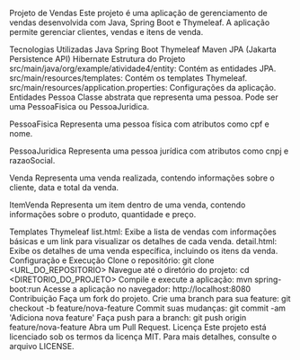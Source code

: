 Projeto de Vendas
Este projeto é uma aplicação de gerenciamento de vendas desenvolvida com Java, Spring Boot e Thymeleaf. A aplicação permite gerenciar clientes, vendas e itens de venda.

Tecnologias Utilizadas
Java
Spring Boot
Thymeleaf
Maven
JPA (Jakarta Persistence API)
Hibernate
Estrutura do Projeto
src/main/java/org/example/atividade4/entity: Contém as entidades JPA.
src/main/resources/templates: Contém os templates Thymeleaf.
src/main/resources/application.properties: Configurações da aplicação.
Entidades
Pessoa
Classe abstrata que representa uma pessoa. Pode ser uma PessoaFisica ou PessoaJuridica.

PessoaFisica
Representa uma pessoa física com atributos como cpf e nome.

PessoaJuridica
Representa uma pessoa jurídica com atributos como cnpj e razaoSocial.

Venda
Representa uma venda realizada, contendo informações sobre o cliente, data e total da venda.

ItemVenda
Representa um item dentro de uma venda, contendo informações sobre o produto, quantidade e preço.

Templates Thymeleaf
list.html: Exibe a lista de vendas com informações básicas e um link para visualizar os detalhes de cada venda.
detail.html: Exibe os detalhes de uma venda específica, incluindo os itens da venda.
Configuração e Execução
Clone o repositório:
git clone <URL_DO_REPOSITORIO>
Navegue até o diretório do projeto:
cd <DIRETORIO_DO_PROJETO>
Compile e execute a aplicação:
mvn spring-boot:run
Acesse a aplicação no navegador:
http://localhost:8080
Contribuição
Faça um fork do projeto.
Crie uma branch para sua feature:
git checkout -b feature/nova-feature
Commit suas mudanças:
git commit -am 'Adiciona nova feature'
Faça push para a branch:
git push origin feature/nova-feature
Abra um Pull Request.
Licença
Este projeto está licenciado sob os termos da licença MIT. Para mais detalhes, consulte o arquivo LICENSE.
